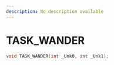 ```yaml
---
description: No description available 
---
```


# TASK_WANDER

```cpp
void TASK_WANDER(int _Unk0, int _Unk1);
```
